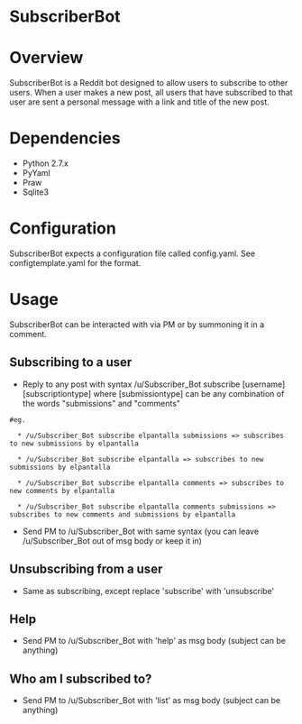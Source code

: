 # SubscriberBot

# Overview
SubscriberBot is a Reddit bot designed to allow users to subscribe to other users. When a user makes a new post, all users that have subscribed to that user are sent a personal message with a link and title of the new post. 

# Dependencies
* Python 2.7.x
* PyYaml
* Praw
* Sqlite3

# Configuration
SubscriberBot expects a configuration file called config.yaml. See configtemplate.yaml for the format.

# Usage
SubscriberBot can be interacted with via PM or by summoning it in a comment. 

## Subscribing to a user

   * Reply to any post with syntax /u/Subscriber_Bot subscribe [username] [subscriptiontype] where [submissiontype] can be any combination of the words "submissions" and "comments"
   	
   	#eg. 

	  * /u/Subscriber_Bot subscribe elpantalla submissions => subscribes to new submissions by elpantalla
  
	  * /u/Subscriber_Bot subscribe elpantalla => subscribes to new submissions by elpantalla

	  * /u/Subscriber_Bot subscribe elpantalla comments => subscribes to new comments by elpantalla

	  * /u/Subscriber_Bot subscribe elpantalla comments submissions => subscribes to new comments and submissions by elpantalla

   * Send PM to /u/Subscriber_Bot with same syntax (you can leave /u/Subscriber_Bot out of msg body or keep it in)

## Unsubscribing from a user

   * Same as subscribing, except replace 'subscribe' with 'unsubscribe'

## Help

   * Send PM to /u/Subscriber_Bot with 'help' as msg body (subject can be anything)

## Who am I subscribed to?
   
   * Send PM to /u/Subscriber_Bot with 'list' as msg body (subject can be anything)
